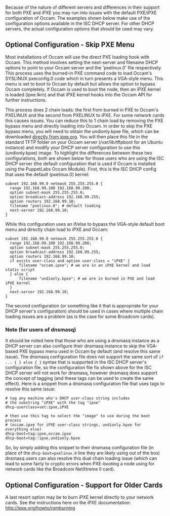 Because of the nature of different servers and differences in their support for both PXE and iPXE you may run into issues with the default PXE/iPXE configuration of Occam. The examples shown below make use of the configuration options available in the ISC DHCP server.  For other DHCP servers, the actual configuration options that should be used may vary.

## Optional Configuration - Skip PXE Menu

Most installations of Occam will use the direct PXE loading hook with Occam. This method involves setting the next-server and filename DHCP options to point to your Occam server and the 'pxelinux.0' file respectively. This process uses the burned-in PXE command code to load Occam's SYSLINUX pxeconfig.0 code which in turn presents a VGA-style menu. This menu is set to boot to Occam by default but allows the option to bypass Occam completely. If Occam is used to boot the node, then an iPXE kernel is loaded (ipxe.lkrn) and that iPXE kernel hooks into the Occam API for further instructions.

This process does 2 chain loads: the first from burned in PXE to Occam's PXELINUX and the second from PXELINUX to iPXE. For some network cards this causes issues. You can reduce this to 1 chain load by removing the PXE bypass menu and directly loading into Occam. In order to skip the PXE bypass menu, you will need to obtain the undionly.kpxe file, which can be downloaded [directly from ipxe.org](http://boot.ipxe.org/undionly.kpxe). You will then place this file in the standard TFTP folder on your Occam server (/var/lib/tftpboot for an Ubuntu instance) and modify your DHCP server configuration to use this (undionly.kpxe) image. To highlight the differences between these two configurations, both are shown below for those users who are using the ISC DHCP server (the default configuration that is used if Occam is installed using the PuppetLabs Occam Module).  First, this is the ISC DHCP config that uses the default (pxelinux.0) kernel:

```
subnet 192.168.99.0 netmask 255.255.255.0 {
  range 192.168.99.100 192.168.99.200;
  option subnet-mask 255.255.255.0;
  option broadcast-address 192.168.99.255;
  option routers 192.168.99.10;
  filename "pxelinux.0"; # default loading
  next-server 192.168.99.10;
}
```

While this configuration uses an if/else to bypass the VGA-style default boot menu and directly chain load to iPXE and Occam:

```
subnet 192.168.99.0 netmask 255.255.255.0 {
  range 192.168.99.100 192.168.99.200;
  option subnet-mask 255.255.255.0;
  option broadcast-address 192.168.99.255;
  option routers 192.168.99.10;
  if exists user-class and option user-class = "iPXE" {
      filename "occam.ipxe"; # we are in an iPXE kernel and load static script
  } else {
      filename "undionly.kpxe"; # we are in burned in PXE and load iPXE kernel
  }
  next-server 192.168.99.10;
}
```

The second configuration (or something like it that is appropriate for your DHCP server's configuration) should be used in cases where multiple chain loading issues are a problem (as is the case for some Broadcom cards).

### Note (for users of dnsmasq)

It should be noted here that those who are using a dnsmasq instance as a DHCP server can also configure their dnsmasq instance to skip the VGA-based PXE bypass menu used in Occam by default (and resolve this same issue).  The dnsmasq configuration file does not support the same sort of `if ... { } else { }` syntax that is supported in the ISC DHCP server's configuration file, so the configuration file fix shown above for the ISC DHCP server will not work for dnsmasq, however dnsmasq does support the concept of tagging (and these tags can be used to create the same effect).  Here is a snippet from a dnsmasq configuration file that uses tags to resolve this same issue:

```
# tag any machine who's DHCP user-class string includes
# the substring "iPXE" with the tag "ipxe"
dhcp-userclass=set:ipxe,iPXE

# then use this tag to select the "image" to use during the boot process
# (occam.ipxe for iPXE user-class strings, undionly.kpxe for everything else)
dhcp-boot=tag:ipxe,occam.ipxe
dhcp-boot=tag:!ipxe,undionly.kpxe
```

So, by simply adding this snippet to their dnsmasq configuration file (in place of the `dhcp-boot=pxelinux.0` line they are likely using out of the box) dnsmasq users can also resolve this dual chain loading issue (which can lead to some fairly to cryptic errors when PXE-booting a node using for network cards like the Broadcom NetXtreme II card).

## Optional Configuration - Support for Older Cards

A last resort option may be to burn iPXE kernel directly to your network cards. See the instructions here on the iPXE documentation: http://ipxe.org/howto/romburning